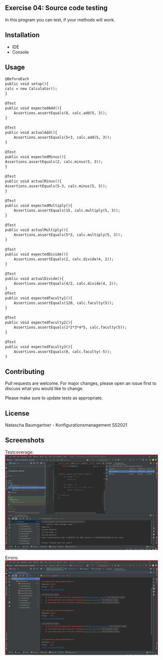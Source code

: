 ## Exercise 04: Source code testing

In this program you can test, if your methods will work.

## Installation

* IDE
* Console

## Usage

    @BeforeEach
    public void setup(){
    calc = new Calculator();
    }

    @Test
    public void expectedAdd(){
        Assertions.assertEquals(8, calc.add(5, 3));
    }

    @Test
    public void actualAdd(){
        Assertions.assertEquals(5+3, calc.add(5, 3));
    }

    @Test
    public void expectedMinus(){
    Assertions.assertEquals(2, calc.minus(5, 3));
    }

    @Test
    public void actualMinus(){
    Assertions.assertEquals(5-3, calc.minus(5, 3));
    }

    @Test
    public void expectedMultiply(){
        Assertions.assertEquals(15, calc.multiply(5, 3));
    }

    @Test
    public void actualMultiply(){
        Assertions.assertEquals(5*3, calc.multiply(5, 3));
    }

    @Test
    public void expectedDivide(){
        Assertions.assertEquals(2, calc.divide(4, 2));
    }

    @Test
    public void actualDivide(){
        Assertions.assertEquals(4/2, calc.divide(4, 2));
    }
    @Test
    public void expectedFaculty1(){
        Assertions.assertEquals(120, calc.faculty(5));
    }

    @Test
    public void expectedFaculty2(){
        Assertions.assertEquals(1*2*3*4*5, calc.faculty(5));
    }

    @Test
    public void expectedFaculty3(){
        Assertions.assertEquals(0, calc.faculty(-5));
    }

## Contributing

Pull requests are welcome. For major changes, please open an issue first to discuss what you would like to change.

Please make sure to update tests as appropriate.

## License

Natascha Baumgartner - Konfigurationsmanagement SS2021

## Screenshots

Testcoverage:
![](resources/images/ex4_1.png)

Errors:
![](resources/images/ex4_2.png)

